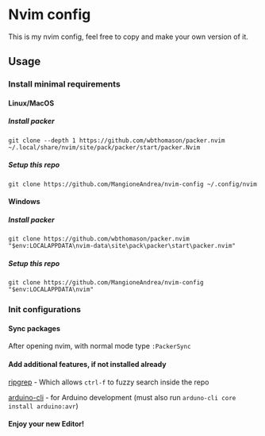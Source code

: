 # Nvim config

This is my nvim config, feel free to copy and make your own version of it.

## Usage

### Install minimal requirements

#### Linux/MacOS

##### Install packer

`git clone --depth 1 https://github.com/wbthomason/packer.nvim  ~/.local/share/nvim/site/pack/packer/start/packer.Nvim`

##### Setup this repo

`git clone https://github.com/MangioneAndrea/nvim-config ~/.config/nvim`

#### Windows

##### Install packer

`git clone https://github.com/wbthomason/packer.nvim "$env:LOCALAPPDATA\nvim-data\site\pack\packer\start\packer.nvim"`

##### Setup this repo

`git clone https://github.com/MangioneAndrea/nvim-config "$env:LOCALAPPDATA\nvim"`

### Init configurations

#### Sync packages

After opening nvim, with normal mode type `:PackerSync`

#### Add additional features, if not installed already

[ripgrep](https://github.com/mrLuisFer/neovim-dotfiles/blob/main/README.md#--ripgrep) - Which allows `ctrl-f` to fuzzy search inside the repo 

[arduino-cli](https://github.com/arduino/arduino-cli) - for Arduino development (must also run `arduno-cli core install arduino:avr`)

#### Enjoy your new Editor!
